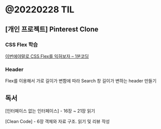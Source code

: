 # @20220228 TIL

## [개인 프로젝트] Pinterest Clone

### CSS Flex 학습

[이번에야말로 CSS Flex를 익혀보자 &#8211; 1분코딩](https://studiomeal.com/archives/197)

### Header

Flex를 이용해서 가로 길이가 변함에 따라 Search 창 길이가 변하는 header 만들기

## 독서

[인터페이스 없는 인터페이스] - 16장 ~ 21장 읽기

[Clean Code] - 6장 객체와 자료 구조. 읽기 및 리뷰 작성


